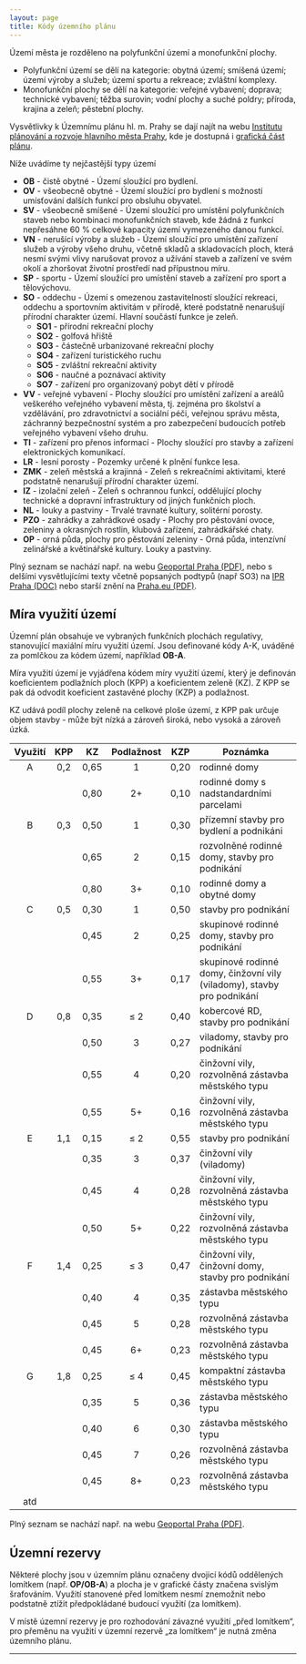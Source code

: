 ```yaml
---
layout: page
title: Kódy územního plánu
---
```


Území města je rozděleno na polyfunkční území a monofunkční plochy.
 * Polyfunkční území se dělí na kategorie: obytná území; smíšená území; území výroby a služeb; území sportu a rekreace; zvláštní komplexy.
 * Monofunkční plochy se dělí na kategorie: veřejné vybavení; doprava; technické vybavení; těžba surovin; vodní plochy a suché poldry; příroda, krajina a zeleň; pěstební plochy.

Vysvětlivky k Územnímu plánu hl. m. Prahy se dají najít na webu [Institutu plánování a rozvoje hlavního města Prahy](http://www.iprpraha.cz/clanek/57/funkcni-regulace), kde je dostupná i [grafická část plánu](http://app.iprpraha.cz/js-api/app/vykresyUP/).

Níže uvádíme ty nejčastější typy území

 * **OB** - čistě obytné - Území sloužící pro bydlení.
 * **OV** - všeobecně obytné - Území sloužící pro bydlení s možností umísťování dalších funkcí pro obsluhu obyvatel.
 * **SV** - všeobecně smíšené - Území sloužící pro umístění polyfunkčních staveb nebo kombinaci monofunkčních staveb, kde žádná z funkcí nepřesáhne 60 % celkové kapacity území vymezeného danou funkcí.
 * **VN** - nerušící výroby a služeb - Území sloužící pro umístění zařízení služeb a výroby všeho druhu, včetně skladů a skladovacích ploch, která nesmí svými vlivy narušovat provoz a užívání staveb a zařízení ve svém okolí a zhoršovat životní prostředí nad přípustnou míru.
 * **SP** - sportu - Území sloužící pro umístění staveb a zařízení pro sport a tělovýchovu.
 * **SO** - oddechu - Území s omezenou zastavitelností sloužící rekreaci, oddechu a sportovním aktivitám v přírodě, které podstatně nenarušují přírodní charakter území. Hlavní součástí funkce je zeleň.
   * **SO1** - přírodní rekreační plochy
   * **SO2** - golfová hřiště
   * **SO3** - částečně urbanizované rekreační plochy
   * **SO4** - zařízení turistického ruchu
   * **SO5** - zvláštní rekreační aktivity
   * **SO6** - naučné a poznávací aktivity
   * **SO7** - zařízení pro organizovaný pobyt dětí v přírodě
 * **VV** - veřejné vybavení - Plochy sloužící pro umístění zařízení a areálů veškerého veřejného vybavení města, tj. zejména pro školství a vzdělávání, pro zdravotnictví a sociální péči, veřejnou správu města, záchranný bezpečnostní systém a pro zabezpečení budoucích potřeb veřejného vybavení všeho druhu.
 * **TI** - zařízení pro přenos informací - Plochy sloužící pro stavby a zařízení elektronických komunikací.
 * **LR** - lesní porosty - Pozemky určené k plnění funkce lesa.
 * **ZMK** - zeleň městská a krajinná - Zeleň s rekreačními aktivitami, které podstatně nenarušují přírodní charakter území.
 * **IZ** - izolační zeleň - Zeleň s ochrannou funkcí, oddělující plochy technické a dopravní infrastruktury od jiných funkčních ploch.
 * **NL** - louky a pastviny - Trvalé travnaté kultury, solitérní porosty.
 * **PZO** - zahrádky a zahrádkové osady - Plochy pro pěstování ovoce, zeleniny a okrasných rostlin, klubová zařízení, zahrádkářské chaty.
 * **OP** - orná půda, plochy pro pěstování zeleniny - Orná půda, intenzívní zelinářské a květinářské kultury. Louky a pastviny.

Plný seznam se nachází např. na webu [Geoportal Praha (PDF)](http://www.geoportalpraha.cz/uploads/assets/pup-informace.pdf),
nebo s delšími vysvětlujícími texty včetně popsaných podtypů (např SO3) na [IPR Praha (DOC)](http://magistrat.praha-mesto.cz/uzplan/Uzemni_plan_HMP/zmena_z1000_nova/OOP_06-20091216.doc)
nebo starší znění na [Praha.eu (PDF)](http://servis.praha-mesto.cz/uzplan/uzemni_plan_hmp/zmena_z1000_cist/regul/regulativy.pdf).

## Míra využití území

Územní plán obsahuje ve vybraných funkčních plochách regulativy, stanovující maxiální míru využití území. Jsou definované kódy A-K, uváděné za pomlčkou za kódem území, například **OB-A**.

Míra využití území je vyjádřena kódem míry využití území, který je definován koeficientem podlažních ploch (KPP) a koeficientem zeleně (KZ). Z KPP se pak dá odvodit koeficient zastavěné plochy (KZP) a podlažnost.

KZ udává podíl plochy zeleně na celkové ploše území, z KPP pak určuje objem stavby - může být nízká a zároveň široká, nebo vysoká a zároveň úzká.

|  Využití | KPP |  KZ  | Podlažnost | KZP  | Poznámka |
|:--------:|:---:|:----:|:----------:|:----:|----------|
| A        | 0,2 | 0,65 |    1       | 0,20 | rodinné domy |
|          |     | 0,80 |    2+      | 0,10 | rodinné domy s nadstandardními parcelami |
| B        | 0,3 | 0,50 |    1       | 0,30 | přízemní stavby pro bydlení a podnikáni |
|          |     | 0,65 |    2       | 0,15 | rozvolněné rodinné domy, stavby pro podnikání |
|          |     | 0,80 |    3+      | 0,10 | rodinné domy a obytné domy |
| C        | 0,5 | 0,30 |    1       | 0,50 | stavby pro podnikání |
|          |     | 0,45 |    2       | 0,25 | skupinové rodinné domy, stavby pro podnikání |
|          |     | 0,55 |    3+      | 0,17 | skupinové rodinné domy, činžovní vily (viladomy), stavby pro podnikání |
| D        | 0,8 | 0,35 |    ≤ 2     | 0,40 | kobercové RD, stavby pro podnikání |
|          |     | 0,50 |    3       | 0,27 | viladomy, stavby pro podnikání |
|          |     | 0,55 |    4       | 0,20 | činžovní vily, rozvolněná zástavba městského typu |
|          |     | 0,55 |    5+      | 0,16 | činžovní vily, rozvolněná zástavba městského typu |
| E        | 1,1 | 0,15 |    ≤ 2     | 0,55 | stavby pro podnikání |
|          |     | 0,35 |    3       | 0,37 | činžovní vily (viladomy) |
|          |     | 0,45 |    4       | 0,28 | činžovní vily, rozvolněná zástavba městského typu |
|          |     | 0,50 |    5+      | 0,22 | činžovní vily, rozvolněná zástavba městského typu |
| F        | 1,4 | 0,25 |    ≤ 3     | 0,47 | činžovní vily, činžovní domy, stavby pro podnikání |
|          |     | 0,40 |    4       | 0,35 | zástavba městského typu |
|          |     | 0,45 |    5       | 0,28 | rozvolněná zástavba městského typu |
|          |     | 0,45 |    6+      | 0,23 | rozvolněná zástavba městského typu |
| G        | 1,8 | 0,25 |    ≤ 4     | 0,45 | kompaktní zástavba městského typu |
|          |     | 0,35 |    5       | 0,36 | zástavba městského typu |
|          |     | 0,40 |    6       | 0,30 | zástavba městského typu |
|          |     | 0,45 |    7       | 0,26 | rozvolněná zástavba městského typu |
|          |     | 0,45 |    8+      | 0,23 | rozvolněná zástavba městského typu |
|  atd     |     |      |            |      |  |

Plný seznam se nachází např. na webu [Geoportal Praha (PDF)](http://www.geoportalpraha.cz/uploads/assets/pup-informace.pdf).

## Územní rezervy

Některé plochy jsou v územním plánu označeny dvojicí kódů oddělených lomítkem (např. **OP/OB-A**) a plocha je v grafické částy značena svislým šrafováním. Využití stanovené před lomítkem nesmí znemožnit nebo podstatně ztížit předpokládané budoucí využití (za lomítkem).

V místě územní rezervy je pro rozhodování závazné využití „před lomítkem“, pro přeměnu na využití v územní rezervě „za lomítkem“ je nutná změna územního plánu.


- - -
